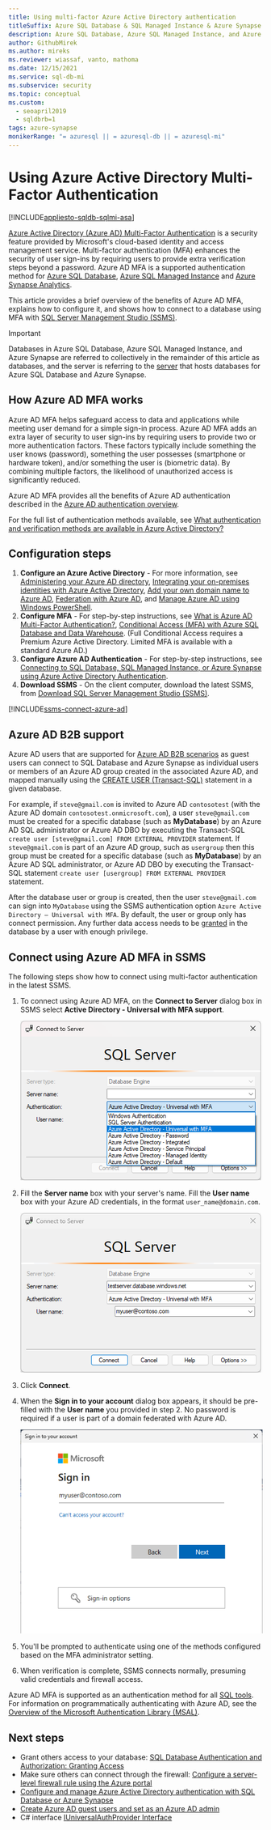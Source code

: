 ```yaml
---
title: Using multi-factor Azure Active Directory authentication
titleSuffix: Azure SQL Database & SQL Managed Instance & Azure Synapse Analytics
description: Azure SQL Database, Azure SQL Managed Instance, and Azure Synapse Analytics support connections from SQL Server Management Studio (SSMS) using Active Directory Universal Authentication.
author: GithubMirek
ms.author: mireks
ms.reviewer: wiassaf, vanto, mathoma
ms.date: 12/15/2021
ms.service: sql-db-mi
ms.subservice: security
ms.topic: conceptual
ms.custom:
  - seoapril2019
  - sqldbrb=1
tags: azure-synapse
monikerRange: "= azuresql || = azuresql-db || = azuresql-mi"
---
```


# Using Azure Active Directory Multi-Factor Authentication
[!INCLUDE[appliesto-sqldb-sqlmi-asa](../includes/appliesto-sqldb-sqlmi-asa.md)]

[Azure Active Directory (Azure AD) Multi-Factor Authentication](/azure/active-directory/authentication/concept-mfa-howitworks) is a security feature provided by Microsoft's cloud-based identity and access management service. Multi-factor authentication (MFA) enhances the security of user sign-ins by requiring users to provide extra verification steps beyond a password. Azure AD MFA is a supported authentication method for [Azure SQL Database](sql-database-paas-overview.md), [Azure SQL Managed Instance](../managed-instance/sql-managed-instance-paas-overview.md) and [Azure Synapse Analytics](/azure/synapse-analytics/sql-data-warehouse/sql-data-warehouse-overview-what-is).

This article provides a brief overview of the benefits of Azure AD MFA, explains how to configure it, and shows how to connect to a database using MFA with [SQL Server Management Studio (SSMS)](/sql/ssms/download-sql-server-management-studio-ssms).

> [!IMPORTANT]
> Databases in Azure SQL Database, Azure SQL Managed Instance, and Azure Synapse are referred to collectively in the remainder of this article as databases, and the server is referring to the [server](logical-servers.md) that hosts databases for Azure SQL Database and Azure Synapse.

## How Azure AD MFA works

Azure AD MFA helps safeguard access to data and applications while meeting user demand for a simple sign-in process. Azure AD MFA adds an extra layer of security to user sign-ins by requiring users to provide two or more authentication factors. These factors typically include something the user knows (password), something the user possesses (smartphone or hardware token), and/or something the user is (biometric data). By combining multiple factors, the likelihood of unauthorized access is significantly reduced.

Azure AD MFA provides all the benefits of Azure AD authentication described in the [Azure AD authentication overview](./authentication-aad-overview.md#overview).

For the full list of authentication methods available, see [What authentication and verification methods are available in Azure Active Directory?](/azure/active-directory/authentication/concept-authentication-methods)

## Configuration steps

1. **Configure an Azure Active Directory** - For more information, see [Administering your Azure AD directory](/previous-versions/azure/azure-services/hh967611(v=azure.100)), [Integrating your on-premises identities with Azure Active Directory](/azure/active-directory/hybrid/whatis-hybrid-identity), [Add your own domain name to Azure AD](/azure/active-directory/fundamentals/add-custom-domain), [Federation with Azure AD](/azure/active-directory/hybrid/connect/whatis-fed), and [Manage Azure AD using Windows PowerShell](/previous-versions/azure/jj151815(v=azure.100)).
2. **Configure MFA** - For step-by-step instructions, see [What is Azure AD Multi-Factor Authentication?](/azure/active-directory/authentication/concept-mfa-howitworks), [Conditional Access (MFA) with Azure SQL Database and Data Warehouse](conditional-access-configure.md). (Full Conditional Access requires a Premium Azure Active Directory. Limited MFA is available with a standard Azure AD.)
3. **Configure Azure AD Authentication** - For step-by-step instructions, see [Connecting to SQL Database, SQL Managed Instance, or Azure Synapse using Azure Active Directory Authentication](authentication-aad-overview.md).
4. **Download SSMS** - On the client computer, download the latest SSMS, from [Download SQL Server Management Studio (SSMS)](/sql/ssms/download-sql-server-management-studio-ssms).

[!INCLUDE[ssms-connect-azure-ad](../includes/ssms-connect-azure-ad.md)]

## Azure AD B2B support

Azure AD users that are supported for [Azure AD B2B scenarios](/azure/active-directory/external-identities/what-is-b2b) as guest users can connect to SQL Database and Azure Synapse as individual users or members of an Azure AD group created in the associated Azure AD, and mapped manually using the [CREATE USER (Transact-SQL)](/sql/t-sql/statements/create-user-transact-sql) statement in a given database. 

For example, if `steve@gmail.com` is invited to Azure AD `contosotest` (with the Azure AD domain `contosotest.onmicrosoft.com`), a user `steve@gmail.com` must be created for a specific database (such as **MyDatabase**) by an Azure AD SQL administrator or Azure AD DBO by executing the Transact-SQL `create user [steve@gmail.com] FROM EXTERNAL PROVIDER` statement. If `steve@gmail.com` is part of an Azure AD group, such as `usergroup` then this group must be created for a specific database (such as **MyDatabase**) by an Azure AD SQL administrator, or Azure AD DBO by executing the Transact-SQL statement `create user [usergroup] FROM EXTERNAL PROVIDER` statement.

After the database user or group is created, then the user `steve@gmail.com` can sign into `MyDatabase` using the SSMS authentication option `Azure Active Directory – Universal with MFA`. By default, the user or group only has connect permission. Any further data access needs to be [granted](/sql/t-sql/statements/grant-transact-sql) in the database by a user with enough privilege.

## Connect using Azure AD MFA in SSMS

The following steps show how to connect using multi-factor authentication in the latest SSMS.

1. To connect using Azure AD MFA, on the **Connect to Server** dialog box in SSMS select **Active Directory - Universal with MFA support**.

   ![Screenshot of the Connect to Server dialog settings in S S M S, showing Server type, Server name, Authentication, and User name. The Authentication setting "Azure Active Directory - Universal with MFA" is selected from a dropdown window.](./media/authentication-mfa-ssms-overview/1mfa-connect-authentication-method-dropdown.png)

2. Fill the **Server name** box with your server's name. Fill the **User name** box with your Azure AD credentials, in the format `user_name@domain.com`.
    
    ![Screenshot of the Connect to Server dialog settings in S S M S, with all fields filled in.](./media/authentication-mfa-ssms-overview/2mfa-connect-to-server.png)

3. Click **Connect**.
4. When the **Sign in to your account** dialog box appears, it should be pre-filled with the **User name** you provided in step 2. No password is required if a user is part of a domain federated with Azure AD.

    ![Screenshot of the Sign in to your account dialog for Azure SQL Database and Data Warehouse. the account name is filled in.](./media/authentication-mfa-ssms-overview/3mfa-sign-in.png)

5. You'll be prompted to authenticate using one of the methods configured based on the MFA administrator setting.
6. When verification is complete, SSMS connects normally, presuming valid credentials and firewall access.

Azure AD MFA is supported as an authentication method for all [SQL tools](/sql/tools/overview-sql-tools). For information on programmatically authenticating with Azure AD, see the [Overview of the Microsoft Authentication Library (MSAL)](/azure/active-directory/develop/msal-overview).

## Next steps

- Grant others access to your database: [SQL Database Authentication and Authorization: Granting Access](logins-create-manage.md)
- Make sure others can connect through the firewall: [Configure a server-level firewall rule using the Azure portal](firewall-configure.md)
- [Configure and manage Azure Active Directory authentication with SQL Database or Azure Synapse](authentication-aad-configure.md)
- [Create Azure AD guest users and set as an Azure AD admin](authentication-aad-guest-users.md)
- C# interface [IUniversalAuthProvider Interface](/dotnet/api/microsoft.sqlserver.dac.iuniversalauthprovider)